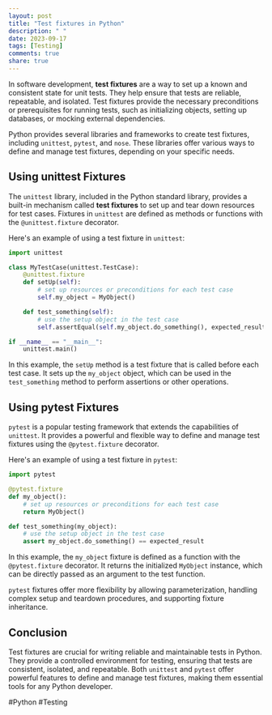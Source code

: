 ```yaml
---
layout: post
title: "Test fixtures in Python"
description: " "
date: 2023-09-17
tags: [Testing]
comments: true
share: true
---
```


In software development, **test fixtures** are a way to set up a known and consistent state for unit tests. They help ensure that tests are reliable, repeatable, and isolated. Test fixtures provide the necessary preconditions or prerequisites for running tests, such as initializing objects, setting up databases, or mocking external dependencies.

Python provides several libraries and frameworks to create test fixtures, including `unittest`, `pytest`, and `nose`. These libraries offer various ways to define and manage test fixtures, depending on your specific needs.

## Using unittest Fixtures

The `unittest` library, included in the Python standard library, provides a built-in mechanism called **test fixtures** to set up and tear down resources for test cases. Fixtures in `unittest` are defined as methods or functions with the `@unittest.fixture` decorator.

Here's an example of using a test fixture in `unittest`:

```python
import unittest

class MyTestCase(unittest.TestCase):
    @unittest.fixture
    def setUp(self):
        # set up resources or preconditions for each test case
        self.my_object = MyObject()

    def test_something(self):
        # use the setup object in the test case
        self.assertEqual(self.my_object.do_something(), expected_result)

if __name__ == "__main__":
    unittest.main()
```

In this example, the `setUp` method is a test fixture that is called before each test case. It sets up the `my_object` object, which can be used in the `test_something` method to perform assertions or other operations.

## Using pytest Fixtures

`pytest` is a popular testing framework that extends the capabilities of `unittest`. It provides a powerful and flexible way to define and manage test fixtures using the `@pytest.fixture` decorator.

Here's an example of using a test fixture in `pytest`:

```python
import pytest

@pytest.fixture
def my_object():
    # set up resources or preconditions for each test case
    return MyObject()

def test_something(my_object):
    # use the setup object in the test case
    assert my_object.do_something() == expected_result
```

In this example, the `my_object` fixture is defined as a function with the `@pytest.fixture` decorator. It returns the initialized `MyObject` instance, which can be directly passed as an argument to the test function.

`pytest` fixtures offer more flexibility by allowing parameterization, handling complex setup and teardown procedures, and supporting fixture inheritance.

## Conclusion

Test fixtures are crucial for writing reliable and maintainable tests in Python. They provide a controlled environment for testing, ensuring that tests are consistent, isolated, and repeatable. Both `unittest` and `pytest` offer powerful features to define and manage test fixtures, making them essential tools for any Python developer.

#Python #Testing